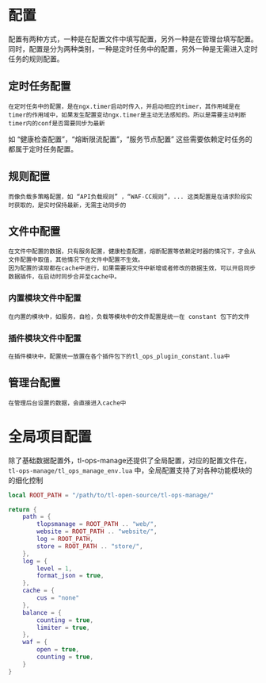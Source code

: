 
# 配置


配置有两种方式，一种是在配置文件中填写配置，另外一种是在管理台填写配置。同时，配置是分为两种类别，一种是定时任务中的配置，另外一种是无需进入定时任务的规则配置。


## 定时任务配置

    在定时任务中的配置，是在ngx.timer启动时传入，并启动相应的timer，其作用域是在timer的作用域中，如果发生配置变动ngx.timer是主动无法感知的。所以是需要主动判断timer内的conf是否需要同步为最新

 如 “健康检查配置”，“熔断限流配置”，“服务节点配置” 这些需要依赖定时任务的都属于定时任务配置。

## 规则配置

    而像负载多策略配置，如 “API负载规则” ，“WAF-CC规则”，... 这类配置是在请求阶段实时获取的，是实时保持最新，无需主动同步的


## 文件中配置

    在文件中配置的数据，只有服务配置，健康检查配置，熔断配置等依赖定时器的情况下，才会从文件配置中取值，其他情况下在文件中配置不生效。
    因为配置的读取都在cache中进行，如果需要将文件中新增或者修改的数据生效，可以开启同步数据插件，在启动时同步合并至cache中。

### 内置模块文件中配置

    在内置的模块中，如服务，自检，负载等模块中的文件配置是统一在 constant 包下的文件

### 插件模块文件中配置

    在插件模块中，配置统一放置在各个插件包下的tl_ops_plugin_constant.lua中

## 管理台配置 

    在管理后台设置的数据，会直接进入cache中


# 全局项目配置


除了基础数据配置外，tl-ops-manage还提供了全局配置，对应的配置文件在，`tl-ops-manage/tl_ops_manage_env.lua` 中，全局配置支持了对各种功能模块的的细化控制


```lua
local ROOT_PATH = "/path/to/tl-open-source/tl-ops-manage/"

return {
    path = {
        tlopsmanage = ROOT_PATH .. "web/",
        website = ROOT_PATH .. "website/",
        log = ROOT_PATH,
        store = ROOT_PATH .. "store/",
    },
    log = {
        level = 1,
        format_json = true,
    },
    cache = {
        cus = "none"
    },
    balance = {
        counting = true,
        limiter = true,
    },
    waf = {
        open = true,
        counting = true,
    }
}

```
